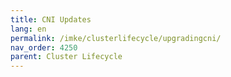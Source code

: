 ```yaml
---
title: CNI Updates
lang: en
permalink: /imke/clusterlifecycle/upgradingcni/
nav_order: 4250
parent: Cluster Lifecycle
---
```

